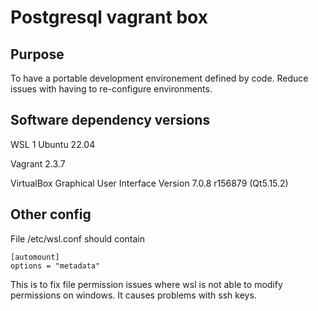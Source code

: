 # Postgresql vagrant box

## Purpose

To have a portable development environement defined by code. Reduce issues with having to re-configure environments.

## Software dependency versions

WSL 1 Ubuntu 22.04

Vagrant 2.3.7

VirtualBox Graphical User Interface Version 7.0.8 r156879 (Qt5.15.2)

## Other config

File /etc/wsl.conf should contain

```
[automount]
options = "metadata"
```

This is to fix file permission issues where wsl is not able to modify permissions on windows. It causes problems with ssh keys.
